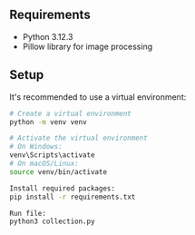 ## Requirements
- Python 3.12.3
- Pillow library for image processing

## Setup
It's recommended to use a virtual environment:

```bash
# Create a virtual environment
python -m venv venv

# Activate the virtual environment
# On Windows:
venv\Scripts\activate
# On macOS/Linux:
source venv/bin/activate

Install required packages:
pip install -r requirements.txt

Run file:
python3 collection.py